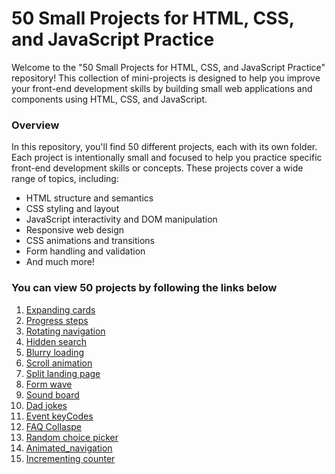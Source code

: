 # 50 Small Projects for HTML, CSS, and JavaScript Practice

Welcome to the "50 Small Projects for HTML, CSS, and JavaScript Practice" repository! This collection of mini-projects is designed to help you improve your front-end development skills by building small web applications and components using HTML, CSS, and JavaScript.

### Overview

In this repository, you'll find 50 different projects, each with its own folder. Each project is intentionally small and focused to help you practice specific front-end development skills or concepts. These projects cover a wide range of topics, including:

- HTML structure and semantics
- CSS styling and layout
- JavaScript interactivity and DOM manipulation
- Responsive web design
- CSS animations and transitions
- Form handling and validation
- And much more!

### You can view 50 projects by following the links below

1. [Expanding cards](https://huydoduc.github.io/50-projects-HTML-CSS-Javascript/Expanding_cards/)
2. [Progress steps](https://huydoduc.github.io/50-projects-HTML-CSS-Javascript/Progress_steps/)
3. [Rotating navigation](https://huydoduc.github.io/50-projects-HTML-CSS-Javascript/Rotating_navigation/)
4. [Hidden search](https://huydoduc.github.io/50-projects-HTML-CSS-Javascript/Hidden_Search_Widget/)
5. [Blurry loading](https://huydoduc.github.io/50-projects-HTML-CSS-Javascript/Blurry_loading/)
6. [Scroll animation](https://huydoduc.github.io/50-projects-HTML-CSS-Javascript/Scroll_animation/)
7. [Split landing page](https://huydoduc.github.io/50-projects-HTML-CSS-Javascript/Split_langding_page/)
8. [Form wave](https://huydoduc.github.io/50-projects-HTML-CSS-Javascript/Form_wave/)
9. [Sound board](https://huydoduc.github.io/50-projects-HTML-CSS-Javascript/Sound_board/)
10. [Dad jokes](https://huydoduc.github.io/50-projects-HTML-CSS-Javascript/Dad_Jokes/)
11. [Event keyCodes](https://huydoduc.github.io/50-projects-HTML-CSS-Javascript/Event_keyCodes/)
12. [FAQ Collaspe](https://huydoduc.github.io/50-projects-HTML-CSS-Javascript/FAQ_Collaspe/)
13. [Random choice picker](https://huydoduc.github.io/50-projects-HTML-CSS-Javascript/Random_choice_picker/)
14. [Animated_navigation](https://huydoduc.github.io/50-projects-HTML-CSS-Javascript/Animated_navigation_bar/)
15. [Incrementing counter](https://huydoduc.github.io/50-projects-HTML-CSS-Javascript/Incremeting_counter/)

